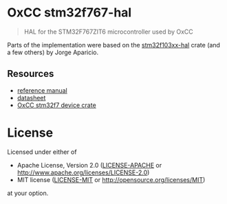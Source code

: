 # OxCC stm32f767-hal

> HAL for the STM32F767ZIT6 microcontroller used by OxCC

Parts of the implementation were based on
the [stm32f103xx-hal][] crate (and a few others) by Jorge Aparicio.

## Resources

- [reference manual][]
- [datasheet][]
- [OxCC stm32f7 device crate][]

# License

Licensed under either of

* Apache License, Version 2.0 ([LICENSE-APACHE](LICENSE-APACHE) or
  http://www.apache.org/licenses/LICENSE-2.0)
* MIT license ([LICENSE-MIT](LICENSE-MIT) or http://opensource.org/licenses/MIT)

at your option.

[reference manual]: https://www.st.com/content/ccc/resource/technical/document/reference_manual/group0/96/8b/0d/ec/16/22/43/71/DM00224583/files/DM00224583.pdf/jcr:content/translations/en.DM00224583.pdf
[datasheet]: https://cdn.sparkfun.com/datasheets/Sensors/LightImaging/STM32F765VI.pdf
[OxCC stm32f7 device crate]: https://github.com/jonlamb-gh/oxcc-stm32f767
[stm32f103xx-hal]: https://github.com/japaric/stm32f103xx-hal
